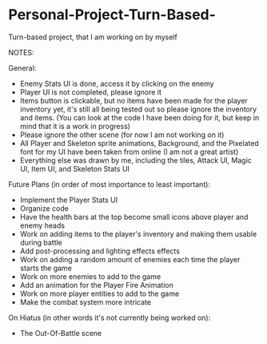 # Personal-Project-Turn-Based-
Turn-based project, that I am working on by myself

NOTES:

General:
- Enemy Stats UI is done, access it by clicking on the enemy
- Player UI is not completed, please ignore it
- Items button is clickable, but no items have been made for the player inventory yet, it's still all being tested out so please ignore the inventory and items. 
(You can look at the code I have been doing for it, but keep in mind that it is a work in progress)
- Please ignore the other scene (for now I am not working on it)
- All Player and Skeleton sprite animations, Background, and the Pixelated font for my UI have been taken from online (I am not a great artist)
- Everything else was drawn by me, including the tiles, Attack UI, Magic UI, Item UI, and Skeleton Stats UI

Future Plans (in order of most importance to least important):
- Implement the Player Stats UI
- Organize code
- Have the health bars at the top become small icons above player and enemy heads
- Work on adding items to the player's inventory and making them usable during battle
- Add post-processing and lighting effects effects
- Work on adding a random amount of enemies each time the player starts the game
- Work on more enemies to add to the game
- Add an animation for the Player Fire Animation
- Work on more player entities to add to the game
- Make the combat system more intricate


On Hiatus (in other words it's not currently being worked on):
- The Out-Of-Battle scene

